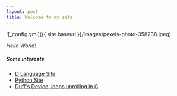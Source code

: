```yaml
---
layout: post
title: Welcome to my site!
---
```


![_config.yml]({{ site.baseurl }}/images/pexels-photo-358238.jpeg)

_Hello World!_ 

##### Some interests
  * [D Language Site](https://www.dlang.org)
  * [Python Site](https://www.python.org/)
  * [Duff's Device, loops unrolling in C](https://en.wikipedia.org/wiki/Duff%27s_device)

